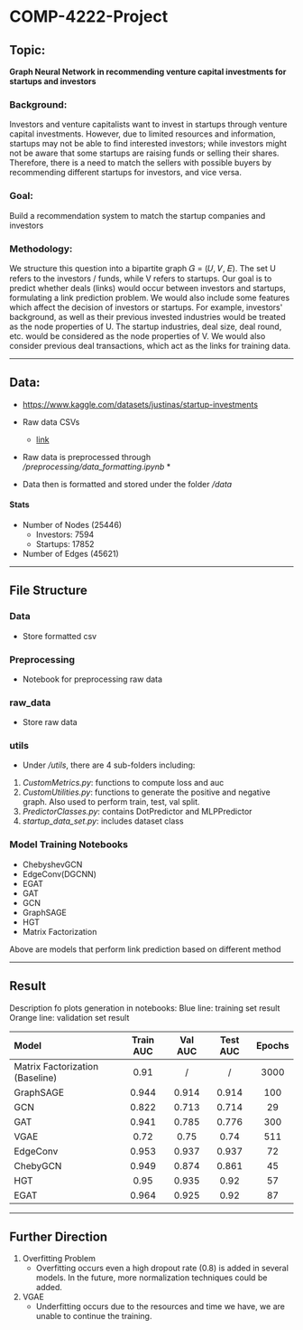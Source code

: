 # COMP-4222-Project

## Topic:
**Graph Neural Network in recommending venture capital investments for startups and investors**
### Background:
Investors and venture capitalists want to invest in startups through venture capital investments. However, due to limited resources and information, startups may not be able to find interested investors; while investors might not be aware that some startups are raising funds or selling their shares. Therefore, there is a need to match the sellers with possible buyers by recommending different startups for investors, and vice versa.

### Goal:
Build a recommendation system to match the startup companies and investors

### Methodology:
We structure this question into a bipartite graph 𝐺 = (𝑈, 𝑉, 𝐸). The set U refers to the investors / funds, while V refers to startups. Our goal is to predict whether deals (links) would occur between investors and startups, formulating a link prediction problem.
We would also include some features which affect the decision of investors or startups. For example, investors' background, as well as their previous invested industries would be treated as the node properties of U. The startup industries, deal size, deal round, etc. would be considered as the node properties of V. We would also
consider previous deal transactions, which act as the links for training data.

---

## Data:
* https://www.kaggle.com/datasets/justinas/startup-investments
* Raw data CSVs
    * [link](https://hkustconnect-my.sharepoint.com/:f:/g/personal/cmslau_connect_ust_hk/EliRyyIOmHJPjvnQSazTQuYBftxnTFjv0UmRHQSNlLdxqw?e=pGdIgk)

* Raw data is preprocessed through */preprocessing/data_formatting.ipynb* *

* Data then is formatted and stored under the folder */data*

#### Stats
* Number of Nodes (25446)
    * Investors: 7594
    * Startups: 17852
* Number of Edges (45621)


---
## File Structure
### Data
* Store formatted csv
### Preprocessing
* Notebook for preprocessing raw data
### raw_data
* Store raw data

### utils
* Under */utils*, there are 4 sub-folders including:
1. *CustomMetrics.py*: functions to compute loss and auc
2. *CustomUtilities.py*: functions to generate the positive and negative graph. Also used to perform train, test, val split.
3. *PredictorClasses.py*: contains DotPredictor and MLPPredictor
4. *startup_data_set.py*: includes dataset class

### Model Training Notebooks
* ChebyshevGCN
* EdgeConv(DGCNN)
* EGAT
* GAT
* GCN
* GraphSAGE
* HGT
* Matrix Factorization

Above are models that perform link prediction based on different method



---
## Result
Description fo plots generation in notebooks:
Blue line: training set result
Orange line: validation set result


| Model                           | Train AUC | Val AUC | Test AUC | Epochs |
|:------------------------------- |:---------:|:-------:|:--------:|:------:|
| Matrix Factorization (Baseline) |   0.91    |    /    |    /     |  3000  |
| GraphSAGE                       |   0.944   |  0.914  |  0.914   |  100   |
| GCN                             |   0.822   |  0.713  |  0.714   |   29   |
| GAT                             |   0.941   |  0.785  |  0.776   |  300   |
| VGAE                            |   0.72    |  0.75   |   0.74   |  511   |
| EdgeConv                        |   0.953   |  0.937  |  0.937   |   72   |
| ChebyGCN                        |   0.949   |  0.874  |  0.861   |   45   |
| HGT                             |   0.95    |  0.935  |   0.92   |   57   |
| EGAT                            |   0.964   |  0.925  |   0.92   |   87   |

---
## Further Direction
1. Overfitting Problem
    * Overfitting occurs even a high dropout rate (0.8) is added in several models. In the future, more normalization techniques could be added.
2. VGAE 
    * Underfitting occurs due to the resources and time we have, we are unable to continue the training.
